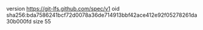 version https://git-lfs.github.com/spec/v1
oid sha256:bda7586241bcf72d0078a36de714913bbf42ace412e92f05278261da30b000fd
size 55
